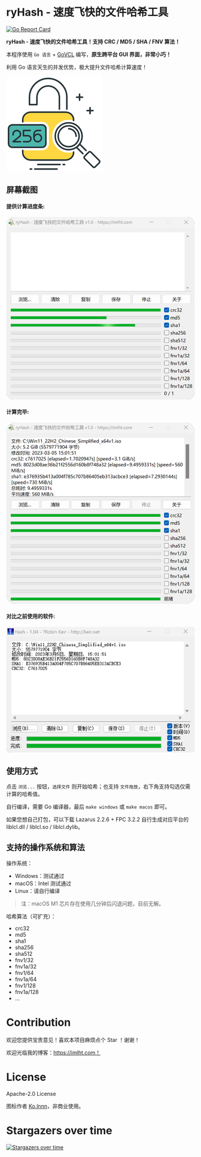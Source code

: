 # ryHash - 速度飞快的文件哈希工具

[![Go Report Card](https://goreportcard.com/badge/github.com/Lofanmi/ry-hash)](https://goreportcard.com/report/github.com/Lofanmi/ry-hash)

**ryHash - 速度飞快的文件哈希工具！支持 CRC / MD5 / SHA / FNV 算法！**

本程序使用 `Go 语言` + [GoVCL](https://github.com/ying32/govcl) 编写，**原生跨平台 GUI 界面，非常小巧！**

利用 Go 语言天生的并发优势，极大提升文件哈希计算速度！

![ryHash - 速度飞快的文件哈希工具](ui/icon.png)

## 屏幕截图

#### 提供计算进度条:

![计算中](img/2.png)

#### 计算完毕:

![计算完毕](img/3.png)

#### 对比之前使用的软件:

![Hash](img/1.png)

## 使用方式

点击 `浏览...` 按钮，`选择文件` 则开始哈希；也支持 `文件拖放`，右下角支持勾选仅需计算的哈希值。

自行编译，需要 Go 编译器，最后 `make windows` 或 `make macos` 即可。

如果您想自己打包，可以下载 Lazarus 2.2.6 + FPC 3.2.2 自行生成对应平台的 liblcl.dll / liblcl.so / liblcl.dylib。

## 支持的操作系统和算法

操作系统：
- Windows：测试通过
- macOS：Intel 测试通过
- Linux：请自行编译

> 注：macOS M1 芯片存在使用几分钟后闪退问题，目前无解。

哈希算法（可扩充）：
- crc32
- md5
- sha1
- sha256
- sha512
- fnv1/32
- fnv1a/32
- fnv1/64
- fnv1a/64
- fnv1/128
- fnv1a/128
- ...

# Contribution

欢迎您提供宝贵意见！喜欢本项目麻烦点个 Star ！谢谢！

欢迎光临我的博客：https://imlht.com！

# License

Apache-2.0 License

图标作者 [Ko.lnnn](https://www.iconfont.cn/collections/detail?cid=19252)，非商业使用。

# Stargazers over time

[![Stargazers over time](https://starchart.cc/Lofanmi/ry-hash.svg)](https://starchart.cc/Lofanmi/ry-hash)
